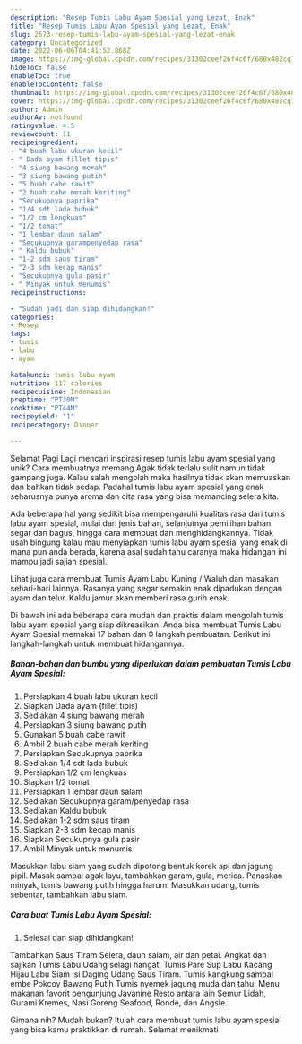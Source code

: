 ```yaml
---
description: "Resep Tumis Labu Ayam Spesial yang Lezat, Enak"
title: "Resep Tumis Labu Ayam Spesial yang Lezat, Enak"
slug: 2673-resep-tumis-labu-ayam-spesial-yang-lezat-enak
category: Uncategorized
date: 2022-06-06T04:41:52.868Z
image: https://img-global.cpcdn.com/recipes/31302ceef26f4c6f/680x482cq70/tumis-labu-ayam-spesial-foto-resep-utama.jpg
hideToc: false
enableToc: true
enableTocContent: false
thumbnail: https://img-global.cpcdn.com/recipes/31302ceef26f4c6f/680x482cq70/tumis-labu-ayam-spesial-foto-resep-utama.jpg
cover: https://img-global.cpcdn.com/recipes/31302ceef26f4c6f/680x482cq70/tumis-labu-ayam-spesial-foto-resep-utama.jpg
author: Admin
authorAv: notfound
ratingvalue: 4.5
reviewcount: 11
recipeingredient:
- "4 buah labu ukuran kecil"
- " Dada ayam fillet tipis"
- "4 siung bawang merah"
- "3 siung bawang putih"
- "5 buah cabe rawit"
- "2 buah cabe merah keriting"
- "Secukupnya paprika"
- "1/4 sdt lada bubuk"
- "1/2 cm lengkuas"
- "1/2 tomat"
- "1 lembar daun salam"
- "Secukupnya garampenyedap rasa"
- " Kaldu bubuk"
- "1-2 sdm saus tiram"
- "2-3 sdm kecap manis"
- "Secukupnya gula pasir"
- " Minyak untuk menumis"
recipeinstructions:

- "Sudah jadi dan siap dihidangkan!"
categories:
- Resep
tags:
- tumis
- labu
- ayam

katakunci: tumis labu ayam 
nutrition: 117 calories
recipecuisine: Indonesian
preptime: "PT30M"
cooktime: "PT44M"
recipeyield: "1"
recipecategory: Dinner

---
```



Selamat Pagi Lagi mencari inspirasi resep tumis labu ayam spesial yang unik? Cara membuatnya memang Agak tidak terlalu sulit namun tidak gampang juga. Kalau salah mengolah maka hasilnya tidak akan memuaskan dan bahkan tidak sedap. Padahal tumis labu ayam spesial yang enak seharusnya punya aroma dan cita rasa yang bisa memancing selera kita.


Ada beberapa hal yang sedikit bisa mempengaruhi kualitas rasa dari tumis labu ayam spesial, mulai dari jenis bahan, selanjutnya pemilihan bahan segar dan bagus, hingga cara membuat dan menghidangkannya. Tidak usah bingung kalau mau menyiapkan tumis labu ayam spesial yang enak di mana pun anda berada, karena asal sudah tahu caranya maka hidangan ini mampu jadi sajian spesial.

Lihat juga cara membuat Tumis Ayam Labu Kuning / Waluh dan masakan sehari-hari lainnya. Rasanya yang segar semakin enak dipadukan dengan ayam dan telur. Kaldu jamur akan memberi rasa gurih enak.


Di bawah ini ada beberapa cara mudah dan praktis dalam mengolah tumis labu ayam spesial yang siap dikreasikan. Anda bisa membuat Tumis Labu Ayam Spesial memakai 17 bahan dan 0 langkah pembuatan. Berikut ini langkah-langkah untuk membuat hidangannya.

<!--inarticleads1-->

##### Bahan-bahan dan bumbu yang diperlukan dalam pembuatan Tumis Labu Ayam Spesial:

1. Persiapkan 4 buah labu ukuran kecil
1. Siapkan  Dada ayam (fillet tipis)
1. Sediakan 4 siung bawang merah
1. Persiapkan 3 siung bawang putih
1. Gunakan 5 buah cabe rawit
1. Ambil 2 buah cabe merah keriting
1. Persiapkan Secukupnya paprika
1. Sediakan 1/4 sdt lada bubuk
1. Persiapkan 1/2 cm lengkuas
1. Siapkan 1/2 tomat
1. Persiapkan 1 lembar daun salam
1. Sediakan Secukupnya garam/penyedap rasa
1. Sediakan  Kaldu bubuk
1. Sediakan 1-2 sdm saus tiram
1. Siapkan 2-3 sdm kecap manis
1. Siapkan Secukupnya gula pasir
1. Ambil  Minyak untuk menumis


Masukkan labu siam yang sudah dipotong bentuk korek api dan jagung pipil. Masak sampai agak layu, tambahkan garam, gula, merica. Panaskan minyak, tumis bawang putih hingga harum. Masukkan udang, tumis sebentar, tambahkan labu siam. 

<!--inarticleads2-->

##### Cara buat Tumis Labu Ayam Spesial:


1. Selesai dan siap dihidangkan!

Tambahkan Saus Tiram Selera, daun salam, air dan petai. Angkat dan sajikan Tumis Labu Udang selagi hangat. Tumis Pare Sup Labu Kacang Hijau Labu Siam Isi Daging Udang Saus Tiram. Tumis kangkung sambal embe Pokcoy Bawang Putih Tumis nyemek jagung muda dan tahu. Menu makanan favorit pengunjung Javanine Resto antara lain Semur Lidah, Gurami Kremes, Nasi Goreng Seafood, Ronde, dan Angsle. 

Gimana nih? Mudah bukan? Itulah cara membuat tumis labu ayam spesial yang bisa kamu praktikkan di rumah. Selamat menikmati
